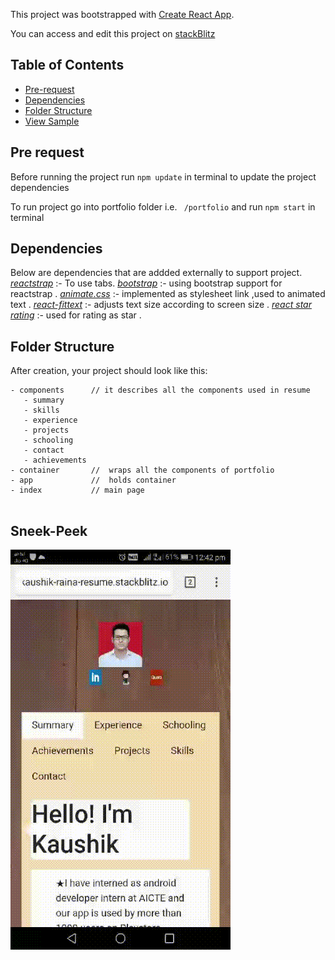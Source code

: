 This project was bootstrapped with [Create React App](https://github.com/facebookincubator/create-react-app).

You can access and edit this project on [stackBlitz](https://stackblitz.com/edit/portfolionew-y31hhd)

## Table of Contents

- [Pre-request](#Pre-request)
- [Dependencies](#Dependencies)
- [Folder Structure](#folder-structure)
- [View Sample](#Sneek-Peek)


## Pre request

Before running the project run `npm update` in terminal to update the project dependencies

To run project go into portfolio folder i.e. ` /portfolio` and run `npm start` in terminal 

## Dependencies

Below are dependencies that are addded externally to support project.
  [*reactstrap*](https://www.npmjs.com/package/reactstrap) :- To use tabs.
  [*bootstrap*](https://www.npmjs.com/package/bootstrap) :- using bootstrap support for reactstrap .
  [*animate.css*](https://daneden.github.io/animate.css/p) :- implemented as stylesheet link ,used to animated text .
  [*react-fittext*](https://www.npmjs.com/package/react-fittext) :- adjusts text size according to screen size .
  [*react star rating*](https://www.npmjs.com/package/react-star-rating-component) :- used for rating as star .

## Folder Structure

After creation, your project should look like this:

```
- components      // it describes all the components used in resume
   - summary
   - skills
   - experience
   - projects
   - schooling
   - contact
   - achievements
- container       //  wraps all the components of portfolio
- app             //  holds container 
- index           // main page


```
## Sneek-Peek
![Sneek Peek of portfolio](https://github.com/kaushikraina/portfolio/blob/master/Screen%20.gif)

